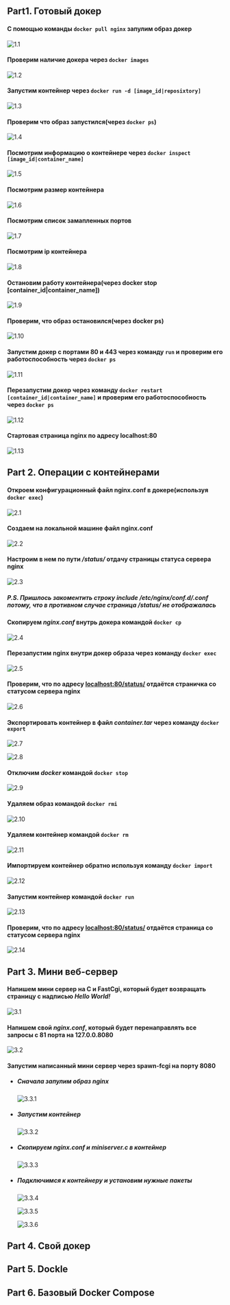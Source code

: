 ## Part1. Готовый докер

#### С помощью команды `docker pull nginx` запулим образ докер

![1.1](img/1.1.PNG)

#### Проверим наличие докера через `docker images`

![1.2](img/1.2.PNG)

#### Запустим контейнер через `docker run -d [image_id|reposixtory]`

![1.3](img/1.3.PNG)

#### Проверим что образ запустился(через `docker ps`)

![1.4](img/1.4.PNG)

#### Посмотрим информацию о контейнере через `docker inspect [image_id|container_name]`

![1.5](img/1.5.PNG)

#### Посмотрим размер контейнера

![1.6](img/1.6.PNG)

#### Посмотрим список замапленных портов

![1.7](img/1.7.PNG)

#### Посмотрим ip контейнера

![1.8](img/1.8.PNG)

#### Остановим работу контейнера(через docker stop [container_id|container_name])

![1.9](img/1.9.PNG)

#### Проверим, что образ остановился(через docker ps)

![1.10](img/1.10.PNG)

#### Запустим докер с портами 80 и 443 через команду `run` и проверим его работоспособность через `docker ps`

![1.11](img/1.11.PNG)

#### Перезапустим докер через команду `docker restart [container_id|container_name]` и проверим его работоспособность через `docker ps`

![1.12](img/1.12.PNG)

#### Стартовая страница nginx по адресу localhost:80

![1.13](img/1.13.PNG)



## Part 2. Операции с контейнерами 

#### Откроем конфигурационный файл nginx.conf в докере(используя `docker exec`)

![2.1](img/2.1.PNG)

#### Создаем на локальной машине файл nginx.conf

![2.2](img/2.2.PNG)

#### Настроим в нем по пути */status/* отдачу страницы статуса сервера **nginx**

![2.3](img/2.3.PNG)

##### P.S. Пришлось закоментить строку *include /etc/nginx/conf.d/.conf* потому, что в противном случае страница */status/* не отображалась

#### Скопируем *nginx.conf*  внутрь докера командой `docker cp`

![2.4](img/2.4.PNG)

#### 	Перезапустим **nginx** внутри докер образа через команду `docker exec`

![2.5](img/2.5.PNG)

#### Проверим, что по адресу [localhost:80/status/](localhost:80/status/) отдаётся страничка со статусом сервера **nginx**

![2.6](img/2.6.PNG)

#### Экспортировать контейнер в файл *container.tar* через команду `docker export`

![2.7](img/2.7.PNG)

![2.8](img/2.8.PNG)

#### Отключим *docker* командой `docker stop`

![2.9](img/2.9.PNG)

#### Удаляем образ командой `docker rmi` 

![2.10](img/2.10.PNG)

#### Удаляем контейнер командой `docker rm`

![2.11](img/2.11.PNG)

#### Импортируем контейнер обратно используя команду `docker import`

![2.12](img/2.12.PNG)

#### Запустим контейнер командой `docker run`

![2.13](img/2.13.PNG)

#### Проверим, что по адресу [localhost:80/status/](localhost:80/status/) отдаётся страница со статусом сервера **nginx**

![2.14](img/2.14.PNG)

## Part  3. Мини веб-сервер

####  Напишем  мини сервер на C и FastCgi, который будет возвращать страницу с надписью *Hello World!*

![3.1](img/3.1.PNG)

#### Напишем свой *nginx.conf*, который будет перенаправлять все запросы с 81 порта на 127.0.0.8080

![3.2](img/3.2.PNG)

#### Запустим написанный мини сервер через spawn-fcgi на порту 8080

- ##### Сначала запулим образ **nginx**

  ![3.3.1](img/3.3.1.PNG)

- ##### Запустим контейнер

  ![3.3.2](img/3.3.2.PNG)

- ##### Скопируем *nginx.conf* и *miniserver.c* в контейнер

  ![3.3.3](img/3.3.3.PNG)

- ##### Подключимся к контейнеру и установим нужные пакеты

  ![3.3.4](img/3.3.4.PNG)
  
  ![3.3.5](img/3.3.5.PNG)
  
  ![3.3.6](img/3.3.6.PNG)

## Part 4. Свой докер

## Part 5. Dockle

## Part 6. Базовый Docker Compose
